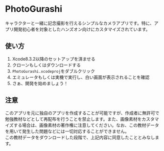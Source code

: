 # PhotoGurashi
キャラクターと一緒に記念撮影を行えるシンプルなカメラアプリです。特に、アプリ開発初心者を対象としたハンズオン向けにカスタマイズされています。

## 使い方
1. Xcode8.3.2以降のセットアップを済ませる
2. クローンもしくはダウンロードする
3. `PhotoGurashi.xcodeproj`をダブルクリック
4. エミュレータもしくは実機で実行し、白い画面が表示されることを確認
5. さぁ、開発を始めましょう！

## 注意
このアプリを元に独自のアプリを作成することが可能ですが、作成者に無許可で勉強教材などとして再配布を行うことを禁止します。また、画像素材をカスタマイズする場合は、画像素材の著作権に注意してください。なお、この教材データを用いて発生した問題などには一切対応することができません。  
この教材データをダウンロードした段階で、上記内容に同意したこととみなします。
